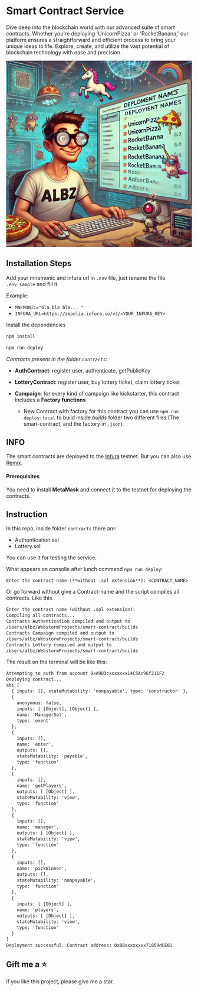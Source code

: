 # Smart Contract Service

Dive deep into the blockchain world with our advanced suite of smart contracts. Whether you're deploying 'UnicornPizza'
or 'RocketBanana,' our platform ensures a straightforward and efficient process to bring your unique ideas to life.
Explore, create, and utilize the vast potential of blockchain technology with ease and precision.

![img.png](img.png)

## Installation Steps

Add your mnemonic and infura url in `.env` file, just rename the file `.env_sample` and fill it.

Example:

- `MNEMONIC="bla bla bla... "`
- `INFURA_URL=https://sepolia.infura.io/v3/<YOUR_INFURA_KEY>`

Install the dependencies

``` bash 
npm install
```

``` bash
npm run deploy
```

_Contracts present in the folder `contracts`:_

- **AuthContract**: register user, authenticate, getPublicKey
- **LotteryContract**: register user, buy lottery ticket, claim lottery ticket


- **Campaign**: for every kind of campaign like kickstarter, this contract includes a **Factory functions**

  - New Contract with factory for this contract you can use `npm run deploy:local`
  to build inside _builds_ folder two different files (The smart-contract, and the factory in `.json`). 

## INFO

The smart contracts are deployed to the [Infura](https://app.infura.io/) testnet. But you can also
use [Remix](https://remix.ethereum.org/).

#### Prerequisites

You need to install **MetaMask** and connect it to the testnet for deploying the contracts.

## Instruction

In this repo, inside folder `contracts` there are:

- Authentication.sol
- Lottery.sol

You can use it for testing the service.

What appears on consolle after lunch command `npm run deploy`:
```text
Enter the contract name (**without .sol extension**): <CONTRACT_NAME>
```
Or go forward without give a Contract-name and the script compiles all contracts.
Like this 
```text 
Enter the contract name (without .sol extension): 
Compiling all contracts...
Contracts Authentication compiled and output to /Users/albz/WebstormProjects/smart-contract/builds
Contracts Campaign compiled and output to /Users/albz/WebstormProjects/smart-contract/builds
Contracts Lottery compiled and output to /Users/albz/WebstormProjects/smart-contract/builds
```

The result on the terminal will be like this:

``` text 
Attempting to auth from account 0xA9D3cxxxxxxx14C5Ac96f211F2
Deploying contract...
abi [
  { inputs: [], stateMutability: 'nonpayable', type: 'constructor' },
  {
    anonymous: false,
    inputs: [ [Object], [Object] ],
    name: 'ManagerSet',
    type: 'event'
  },
  {
    inputs: [],
    name: 'enter',
    outputs: [],
    stateMutability: 'payable',
    type: 'function'
  },
  {
    inputs: [],
    name: 'getPlayers',
    outputs: [ [Object] ],
    stateMutability: 'view',
    type: 'function'
  },
  {
    inputs: [],
    name: 'manager',
    outputs: [ [Object] ],
    stateMutability: 'view',
    type: 'function'
  },
  {
    inputs: [],
    name: 'pickWinner',
    outputs: [],
    stateMutability: 'nonpayable',
    type: 'function'
  },
  {
    inputs: [ [Object] ],
    name: 'players',
    outputs: [ [Object] ],
    stateMutability: 'view',
    type: 'function'
  }
]
Deployment successful. Contract address: 0x8Bxxxxxxxx71859dCE01

```

## Gift me a ⭐️

if you like this project, please give me a star.